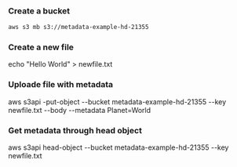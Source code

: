 ### Create a bucket
```sh
aws s3 mb s3://metadata-example-hd-21355
```
### Create a new file
echo "Hello World" > newfile.txt

### Uploade file with metadata

aws s3api -put-object --bucket metadata-example-hd-21355 --key newfile.txt --body --metadata Planet=World

### Get metadata through head object

aws s3api head-object --bucket metadata-example-hd-21355 --key newfile.txt 